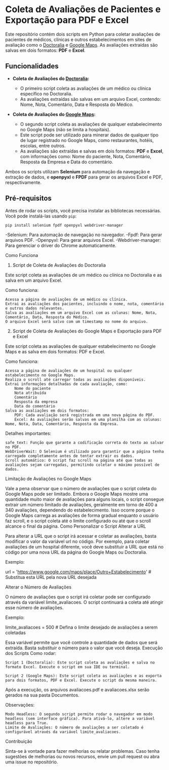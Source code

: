 # Coleta de Avaliações de Pacientes e Exportação para PDF e Excel

Este repositório contém dois scripts em Python para coletar avaliações de pacientes de médicos, clínicas e outros estabelecimentos em sites de avaliação como o [Doctoralia](https://www.doctoralia.com) e [Google Maps](https://www.google.com.br/maps/preview). As avaliações extraídas são salvas em dois formatos: **PDF** e **Excel**.

## Funcionalidades

- **Coleta de Avaliações do [Doctoralia](https://www.doctoralia.com):**
    - O primeiro script coleta as avaliações de um médico ou clínica específico no Doctoralia.
    - As avaliações extraídas são salvas em um arquivo Excel, contendo: Nome, Nota, Comentário, Data e Resposta do Médico.

- **Coleta de Avaliações do [Google Maps](https://www.google.com.br/maps/preview):**
    - O segundo script coleta as avaliações de qualquer estabelecimento no Google Maps (não se limita a hospitais).
    - Este script pode ser utilizado para minerar dados de qualquer tipo de lugar registrado no Google Maps, como restaurantes, hotéis, escolas, entre outros.
    - As avaliações são extraídas e salvas em dois formatos: **PDF** e **Excel**, com informações como: Nome do paciente, Nota, Comentário, Resposta da Empresa e Data do comentário.

Ambos os scripts utilizam **Selenium** para automação da navegação e extração de dados, e **openpyxl** e **FPDF** para gerar os arquivos Excel e PDF, respectivamente.

## Pré-requisitos

Antes de rodar os scripts, você precisa instalar as bibliotecas necessárias. Você pode instalá-las usando `pip`:

```bash
pip install selenium fpdf openpyxl webdriver-manager
```
-Selenium: Para automação de navegação no navegador.
-Fpdf: Para gerar arquivos PDF.
-Openpyxl: Para gerar arquivos Excel.
-Webdriver-manager: Para gerenciar o driver do Chrome automaticamente.

Como Funciona
1. Script de Coleta de Avaliações do Doctoralia

Este script coleta as avaliações de um médico ou clínica no Doctoralia e as salva em um arquivo Excel.

Como funciona:

    Acessa a página de avaliações de um médico ou clínica.
    Extrai as avaliações dos pacientes, incluindo o nome, nota, comentário e outros dados relevantes.
    Salva as avaliações em um arquivo Excel com as colunas: Nome, Nota, Comentário, Data, Resposta do Médico.
    O arquivo Excel será salvo com um timestamp no nome do arquivo.

2. Script de Coleta de Avaliações do Google Maps e Exportação para PDF e Excel

Este script coleta as avaliações de qualquer estabelecimento no Google Maps e as salva em dois formatos: PDF e Excel.

Como funciona:

    Acessa a página de avaliações de um hospital ou qualquer estabelecimento no Google Maps.
    Realiza o scroll até carregar todas as avaliações disponíveis.
    Extrai informações detalhadas de cada avaliação, como:
        Nome do paciente
        Nota atribuída
        Comentário
        Resposta da empresa
        Data do comentário
    Salva as avaliações em dois formatos:
        PDF: Cada avaliação será registrada em uma nova página do PDF.
        Excel: As avaliações serão salvas em uma planilha com as colunas: Nome, Nota, Data, Comentário, Resposta da Empresa.

Detalhes importantes:

    safe_text: Função que garante a codificação correta do texto ao salvar no PDF.
    WebDriverWait: O Selenium é utilizado para garantir que a página tenha carregado completamente antes de tentar extrair os dados.
    Scroll automático: O script faz scroll na página até que todas as avaliações sejam carregadas, permitindo coletar o máximo possível de dados.

Limitação de Avaliações no Google Maps

Vale a pena observar que o número de avaliações que o script coleta do Google Maps pode ser limitado. Embora o Google Maps mostre uma quantidade muito maior de avaliações para alguns locais, o script consegue extrair um número limitado de avaliações, geralmente em torno de 400 a 340 avaliações, dependendo do estabelecimento. Isso ocorre porque o Google Maps carrega as avaliações de forma gradual enquanto o usuário faz scroll, e o script coleta até o limite configurado ou até que o scroll alcance o final da página.
Como Personalizar o Script
Alterar a URL

Para alterar a URL que o script irá acessar e coletar as avaliações, basta modificar o valor da variável url no código. Por exemplo, para coletar avaliações de um hospital diferente, você deve substituir a URL que está no código por uma nova URL da página do Google Maps ou Doctoralia.

Exemplo:

url = 'https://www.google.com/maps/place/Outro+Estabelecimento'  # Substitua esta URL pela nova URL desejada

Alterar o Número de Avaliações

O número de avaliações que o script irá coletar pode ser configurado através da variável limite_avaliacoes. O script continuará a coleta até atingir esse número de avaliações.

Exemplo:

limite_avaliacoes = 500  # Defina o limite desejado de avaliações a serem coletadas

Essa variável permite que você controle a quantidade de dados que será extraída. Basta substituir o número para o valor que você deseja.
Execução dos Scripts
Como rodar:

    Script 1 (Doctoralia): Este script coleta as avaliações e salva no formato Excel. Execute o script em sua IDE ou terminal.

    Script 2 (Google Maps): Este script coleta as avaliações e as exporta para dois formatos, PDF e Excel. Execute o script da mesma maneira.

Após a execução, os arquivos avaliacoes.pdf e avaliacoes.xlsx serão gerados na sua pasta Documentos.

Observações:

    Modo Headless: O segundo script permite rodar o navegador em modo headless (sem interface gráfica). Para ativá-lo, altere a variável headless para True.
    Limite de Avaliações: O número de avaliações a ser coletado é configurável através da variável limite_avaliacoes.

Contribuição

Sinta-se à vontade para fazer melhorias ou relatar problemas. Caso tenha sugestões de melhorias ou novos recursos, envie um pull request ou abra uma issue no repositório.
